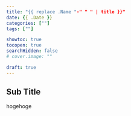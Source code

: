 ```yaml
---
title: "{{ replace .Name "-" " " | title }}"
date: {{ .Date }}
categories: [""]
tags: [""]

showtoc: true
tocopen: true
searchHidden: false
# cover.image: ""

draft: true
---
```


## Sub Title

hogehoge
